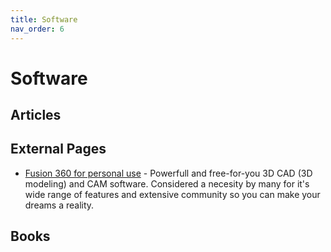 ```yaml
---
title: Software
nav_order: 6
---
```


# Software

## Articles

## External Pages

* [Fusion 360 for personal use](https://www.autodesk.com/campaigns/fusion-360-for-hobbyists) - Powerfull and free-for-you 3D CAD (3D modeling) and CAM software. Considered a necesity by many for it's wide range of features and extensive community so you can make your dreams a reality.

## Books
